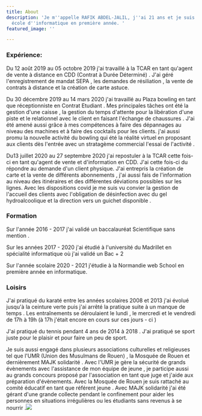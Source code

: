 ```yaml
---
title: About
description: 'Je m''appelle RAFIK ABDEL-JALIL, j''ai 21 ans et je suis étudiant en
  école d''informatique en première année. '
featured_image: ''

---
```

### **Expérience:**

Du 12 août 2019 au 05 octobre 2019 j'ai travaillé à la TCAR en tant qu'agent de vente à distance en CDD (Contrat à Durée Déterminé) . J'ai géré l'enregistrement de mandat SEPA , les demandes de résiliation , la vente de contrats à distance  et  la création de carte astuce.

Du 30 décembre 2019 au 14 mars 2020 j'ai travaillé au Plaza bowling en tant que réceptionniste en Contrat Etudiant . Mes principales tâches ont été la gestion d'une caisse , la gestion du temps d'attente pour la libération d'une piste et le relationnel avec le client en faisant l'échange de chaussures . J'ai été amené aussi grâce à mes compétences à faire des dépannages au niveau des machines et à faire des cocktails pour les clients. j'ai aussi promu la nouvelle activité du bowling qui été la réalité virtuel en proposant aux clients dès l'entrée avec un stratagème commercial l'essai de l'activité .

Du13 juillet 2020 au 27 septembre 2020 j'ai repostuler à la TCAR cette fois-ci en tant qu'agent de vente et d'information en CDD. J'ai cette fois-ci du répondre au demande d'un client physique. J'ai entrepris la création de carte et la vente de différents abonnements , j'ai aussi fais de l'information au niveau des itinéraires et des différentes déviations possibles sur les lignes. Avec les dispositions covid je me suis vu convier la gestion de l'accueil des clients avec l'obligation de désinfection avec du gel hydroalcoolique et la direction vers un guichet disponible .

### **Formation**

Sur l'année 2016 - 2017 j'ai validé un baccalauréat Scientifique sans mention .

Sur les années  2017 - 2020 j'ai étudié à l'université du Madrillet en spécialité informatique où j'ai validé un Bac + 2

Sur l'année scolaire 2020 - 2021 j'étudie à la Normandie web School en première année en informatique.

### **Loisirs**

J'ai pratiqué du karaté entre les années scolaires 2008 et 2013 j'ai évolué jusqu'à la ceinture verte puis j'ai arrêté la pratique suite à un manque de temps . Les entraînements se déroulaient le lundi , le mercredi et le vendredi de 17h à 19h (à 17h j'était encore en cours sur ces jours - ci )

J'ai pratiqué du tennis pendant 4 ans de 2014 à 2018 . J'ai pratiqué se sport juste pour le plaisir et pour faire un peu de sport.

Je suis aussi engagé dans plusieurs associations culturelles et religieuses  tel que l'UMR (Union des Musulmans de Rouen) , la Mosquée de Rouen et dernièrement MAJK solidarité . Avec l'UMR je gère la sécurité de grands évènements avec l'assistance de mon équipe de jeune , je participe aussi au grands concours proposé par l'association en tant que juge et j'aide aux préparation d'évènements. Avec la Mosquée de Rouen je suis rattaché au comité éducatif en tant que référent jeune . Avec MAJK solidarité j'ai été gérant d'une grande collecte pendant le confinement pour aider les personnes en situations irrégulières ou les étudiants sans revenus à se nourrir .![](/images/unnamed.jpg)